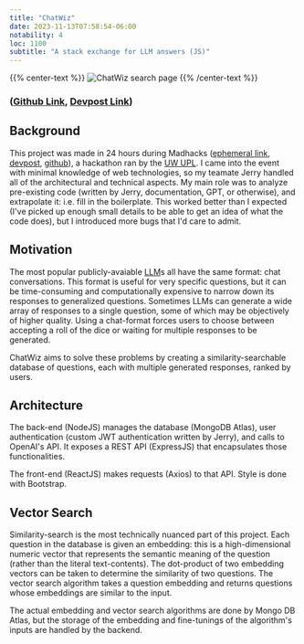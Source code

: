 ```yaml
---
title: "ChatWiz"
date: 2023-11-13T07:58:54-06:00
notability: 4
loc: 1100
subtitle: "A stack exchange for LLM answers (JS)"
---
```


{{% center-text %}}
<img src="/images/chat-wiz.jpg" alt="ChatWiz search page"/>
{{% /center-text %}}

### ([Github Link](https://github.com/mxudev/ChatWiz), [Devpost Link](https://devpost.com/software/visualizer-idr2ej))

## Background
This project was made in 24 hours during Madhacks ([ephemeral link](https://madhacks.io), [devpost](https://madhacks-fall-2023.devpost.com), [github](https://github.com/MadHacks)), a hackathon ran by the [UW UPL](https://www.upl.cs.wisc.edu).
I came into the event with minimal knowledge of web technologies, so my teamate Jerry handled all of the architectural and technical aspects.
My main role was to analyze pre-existing code (written by Jerry, documentation, GPT, or otherwise), and extrapolate it: i.e. fill in the boilerplate.
This worked better than I expected (I've picked up enough small details to be able to get an idea of what the code does), but I introduced more bugs that I'd care to admit.

## Motivation
The most popular publicly-avaiable [LLM](https://en.wikipedia.org/wiki/Large_language_model)s all have the same format: chat conversations.
This format is useful for very specific questions, but it can be time-consuming and computationally expensive to narrow down its responses to generalized questions.
Sometimes LLMs can generate a wide array of responses to a single question, some of which may be objectively of higher quality.
Using a chat-format forces users to choose between accepting a roll of the dice or waiting for multiple responses to be generated.

ChatWiz aims to solve these problems by creating a similarity-searchable database of questions, each with multiple generated responses, ranked by users.

## Architecture
The back-end (NodeJS) manages the database (MongoDB Atlas), user authentication (custom JWT authentication written by Jerry), and calls to OpenAI's API.
It exposes a REST API (ExpressJS) that encapsulates those functionalities.

The front-end (ReactJS) makes requests (Axios) to that API.
Style is done with Bootstrap.

## Vector Search
Similarity-search is the most technically nuanced part of this project.
Each question in the database is given an embedding: this is a high-dimensional numeric vector that represents the semantic meaning of the question (rather than the literal text-contents).
The dot-product of two embedding vectors can be taken to determine the similarity of two questions.
The vector search algorithm takes a question embedding and returns questions whose embeddings are similar to the input.

The actual embedding and vector search algorithms are done by Mongo DB Atlas, but the storage of the embedding and fine-tunings of the algorithm's inputs are handled by the backend.
